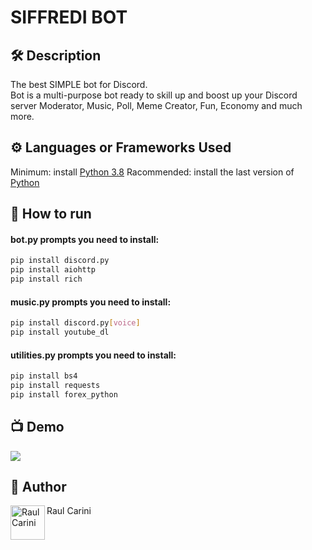 
# SIFFREDI BOT



<!--An image is an illustration for your project, the tip here is using your sense of humour as much as you can :D 

You can copy paste my markdown photo insert as following:
<p align="center">
<img src="your-source-is-here" width=40% height=40%>
-->

## 🛠️ Description
<!--Remove the below lines and add yours -->
The best SIMPLE bot for Discord.<br>
Bot is a multi-purpose bot ready to skill up and boost up your Discord server
Moderator, Music, Poll, Meme Creator, Fun, Economy and much more.

## ⚙️ Languages or Frameworks Used
<!--Remove the below lines and add yours -->
Minimum: install [Python 3.8](https://www.python.org/downloads/release/python-3812/)
Racommended: install the last version of [Python](https://www.python.org/downloads/)

## 🌟 How to run
<!--Remove the below lines and add yours -->
#### bot.py prompts you need to install:
``` bash
pip install discord.py
pip install aiohttp
pip install rich
```
#### music.py prompts you need to install:
``` bash
pip install discord.py[voice]
pip install youtube_dl
```
#### utilities.py prompts you need to install:
``` bash
pip install bs4
pip install requests
pip install forex_python
```


## 📺 Demo
<!-- Add a Screenshot/GIF showing the sample use of the script (jpeg/png/gif). -->
<a href="https://siffredi.altervista.com">
  <img src="https://siffredi.altervista.org/assets/svg/siffredi-bot-black.svg" />
</a>

## 🤖 Author 
<!--Remove the below lines and add yours -->
<a href="https://www.raulcarini.com">
  <img align="left" alt="Raul Carini" width="55px" src="https://avatars.githubusercontent.com/u/85316240" />
</a>
Raul Carini
